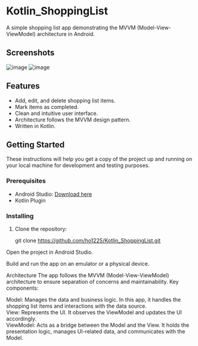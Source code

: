 # Kotlin_ShoppingList

A simple shopping list app demonstrating the MVVM (Model-View-ViewModel) architecture in Android.

## Screenshots

![image](https://github.com/ho1225/Kotlin_ShoppingList/assets/56968144/227c9697-4191-46d5-9968-7cb629990026)
![image](https://github.com/ho1225/Kotlin_ShoppingList/assets/56968144/d20452fb-b0ea-4135-9041-94491e8f0a7d)


## Features

- Add, edit, and delete shopping list items.
- Mark items as completed.
- Clean and intuitive user interface.
- Architecture follows the MVVM design pattern.
- Written in Kotlin.

## Getting Started

These instructions will help you get a copy of the project up and running on your local machine for development and testing purposes.

### Prerequisites

- Android Studio: [Download here](https://developer.android.com/studio)
- Kotlin Plugin

### Installing

1. Clone the repository:

   git clone https://github.com/ho1225/Kotlin_ShoppingList.git

Open the project in Android Studio.

Build and run the app on an emulator or a physical device.

Architecture
The app follows the MVVM (Model-View-ViewModel) architecture to ensure separation of concerns and maintainability. Key components:

Model: Manages the data and business logic. In this app, it handles the shopping list items and interactions with the data source.  
View: Represents the UI. It observes the ViewModel and updates the UI accordingly.  
ViewModel: Acts as a bridge between the Model and the View. It holds the presentation logic, manages UI-related data, and communicates with the Model. 
